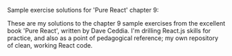Sample exercise solutions for 'Pure React' chapter 9:

These are my solutions to the chapter 9 sample exercises from the excellent book 'Pure React', written by Dave Ceddia. I'm drilling React.js skills for practice, and also as a point of pedagogical reference; my own repository of clean, working React code.
